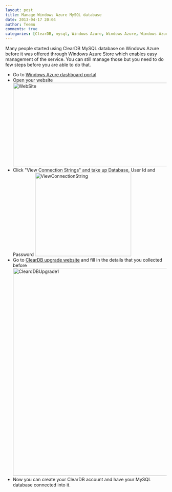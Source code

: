```yaml
---
layout: post
title: Manage Windows Azure MySQL database
date: 2013-04-17 20:04
author: Teemu
comments: true
categories: [ClearDB, mysql, Windows Azure, Windows Azure, Windows Azure Websites, wordpress]
---
```

Many people started using ClearDB MySQL database on Windows Azure before it was offered through Windows Azure Store which enables easy management of the service. You can still manage those but you need to do few steps before you are able to do that.<!--more-->
<ul>
	<li><span style="line-height: 13px;">Go to <a href="https://manage.windowsazure.com/">Windows Azure dashboard portal</a></span></li>
	<li>Open your website
<a href="https://res\.cloudinary\.com/tapanila-net/image/upload/v1388360604/WebSite_mrdw9n.png"><img class="alignnone  wp-image-2851" alt="WebSite" src="https://res\.cloudinary\.com/tapanila-net/image/upload/v1388360604/WebSite_mrdw9n.png" width="694" height="261" /></a></li>
	<li>Click "View Connection Strings" and take up Database, User Id and Password
<a href="https://res\.cloudinary\.com/tapanila-net/image/upload/v1388360603/ViewConnectionString_jp64mc.png"><img class="alignnone  wp-image-2861" alt="ViewConnectionString" src="https://res\.cloudinary\.com/tapanila-net/image/upload/v1388360603/ViewConnectionString_jp64mc.png" width="300" height="261" /></a></li>
	<li>Go to <a href="https://www.cleardb.com/store/azure/upgrade">ClearDB upgrade website</a> and fill in the details that you collected before
<a href="https://res\.cloudinary\.com/tapanila-net/image/upload/v1388360605/CleardDBUpgrade1_o62xot.png"><img class="alignnone size-full wp-image-2841" alt="CleardDBUpgrade1" src="https://res\.cloudinary\.com/tapanila-net/image/upload/v1388360605/CleardDBUpgrade1_o62xot.png" width="937" height="649" /></a></li>
	<li>Now you can create your ClearDB account and have your MySQL database connected into it.</li>
</ul>
